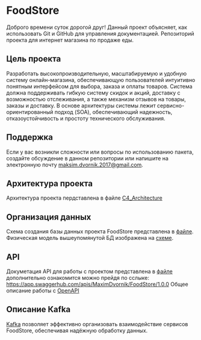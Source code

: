 # FoodStore
Доброго времени суток дорогой друг! Данный проект объясняет, как использовать Git и GitHub для управления документацией. Репозиторий проекта для интернет магазина по продаже еды.

## Цель проекта
Разработать высокопроизводительную, масштабируемую и удобную систему онлайн-магазина, обеспечивающую пользователей интуитивно понятным интерфейсом для выбора, заказа и оплаты товаров. Система должна поддерживать гибкую систему скидок и акций, доставку с возможностью отслеживания, а также механизм отзывов на товары, заказы и доставку. В основе архитектуры системы лежит сервисно-ориентированный подход (SOA), обеспечивающий надежность, отказоустойчивость и простоту технического обслуживания.

## Поддержка
Если у вас возникли сложности или вопросы по использованию пакета, создайте обсуждение в данном репозитории или напишите на электронную почту maksim.dvornik.2017@gmail.com.

## Архитектура проекта
Архитектура проекта пердставлена в файле [C4_Architecture](https://github.com/DvMaxim/FoodStore/blob/master/System_Architecture/C4_Architecture.txt) 

## Организация данных
Схема создания базы данных проекта FoodStore представлена в [файле](https://github.com/DvMaxim/FoodStore/blob/master/DB/food_store.sql).
Физическая модель вышеупомянутой БД изображена на [схеме](https://github.com/DvMaxim/FoodStore/blob/master/DB/FoodStore_physical_model.png).

## API
Докуметация API для работы с проектом представлена в [файле](https://github.com/DvMaxim/FoodStore/blob/master/API/API_Swagger.yml) дополнительно ознакомится можно прейдя по сслыке: https://app.swaggerhub.com/apis/MaximDvornik/FoodStore/1.0.0
Общее описание работы с [OpenAPI](https://github.com/docops-hq/learnapidoc-ru/blob/master/openAPI-specification/README.md)

## Описание Кafka
[Kafka](https://github.com/DvMaxim/FoodStore/blob/master/Kafka/kafka.xlsx) позволяет эффективно организовать взаимодействие сервисов FoodStore, обеспечивая надёжную обработку данных.

